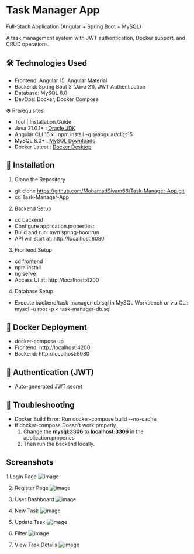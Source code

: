 # Task Manager App
   Full-Stack Application (Angular + Spring Boot + MySQL)

   A task management system with JWT authentication, Docker support, and CRUD operations.

## 🛠️ Technologies Used
- Frontend: Angular 15, Angular Material
- Backend: Spring Boot 3 (Java 21), JWT Authentication
- Database: MySQL 8.0
- DevOps: Docker, Docker Compose

⚙️ Prerequisites
- Tool	            	| Installation Guide
- Java 21.0.1+	       :  [Oracle JDK](https://www.oracle.com/java/technologies/downloads/)
- Angular CLI 15.x	 :  npm install -g @angular/cli@15
- MySQL 8.0+	       : [MySQL Downloads](https://dev.mysql.com/downloads/)
- Docker Latest	    :  [Docker Desktop](https://www.docker.com/products/docker-desktop/)

## 🚀 Installation
1. Clone the Repository
- git clone https://github.com/MohamadSiyam66/Task-Manager-App.git  
- cd Task-Manager-App  

2. Backend Setup
- cd backend  
- Configure application.properties: 
- Build and run: mvn spring-boot:run  
- API will start at: http://localhost:8080

3. Frontend Setup
- cd frontend  
- npm install  
- ng serve  
- Access UI at: http://localhost:4200

4. Database Setup
- Execute backend/task-manager-db.sql in MySQL Workbench or via CLI: mysql -u root -p < task-manager-db.sql  

## 🐳 Docker Deployment 
- docker-compose up 
- Frontend: http://localhost:4200
- Backend: http://localhost:8080

## 🔐 Authentication (JWT)
- Auto-generated JWT secret

## 🚨 Troubleshooting
- Docker Build Error:	Run docker-compose build --no-cache
- If docker-compose Doesn't work properly
  1. Change the **mysql:3306** to **localhost:3306** in the application.properies
  2. Then run the backend locally.

## Screanshots
1.Login Page
   ![image](https://github.com/user-attachments/assets/02f80425-b460-492e-b91d-aded6f1fae0d)

2. Register Page
![image](https://github.com/user-attachments/assets/15a4f648-4c51-4eac-9ded-b2d778e17dfe)

3. User Dashboard
![image](https://github.com/user-attachments/assets/1645ae09-8cff-4466-b07f-5a82340fb52f)

4. New Task
![image](https://github.com/user-attachments/assets/bdb4dcc3-4e2f-4f34-a5c6-8de43f379081)

5. Update Task
![image](https://github.com/user-attachments/assets/bf2b3c59-c90b-452f-a37a-56fed30b206a)

6. Filter
![image](https://github.com/user-attachments/assets/b8f24991-fac0-4765-a211-a5a94e117a25)


7. View Task Details
![image](https://github.com/user-attachments/assets/4f55d8e4-7bf0-44ff-a595-9febb33e3b11)


